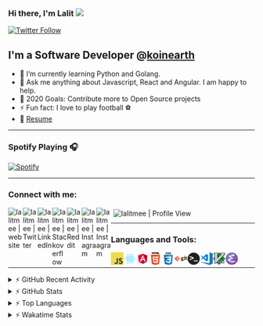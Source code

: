 ### Hi there, I'm Lalit <img src="https://media.giphy.com/media/hvRJCLFzcasrR4ia7z/giphy.gif" width="25px">

[![Twitter Follow](https://img.shields.io/twitter/follow/lalitmee?color=1DA1F2&logo=twitter&style=for-the-badge)](https://twitter.com/intent/follow?original_referer=https%3A%2F%2Fgithub.com%2Flalitmee&screen_name=lalitmee)

## I'm a Software Developer @[koinearth](https://github.com/koinearth)

- 🌱 I’m currently learning Python and Golang.
- 💬 Ask me anything about Javascript, React and Angular. I am happy to help.
- 🥅 2020 Goals: Contribute more to Open Source projects
- ⚡ Fun fact: I love to play football ⚽
- 📝 [Resume](https://drive.google.com/file/d/1y6YlyQEKCp_phOI-RRymOjgYQUPb5kG4/view?usp=sharing)

---

### Spotify Playing 🎧

[![Spotify](https://novatorem.lalitmee.vercel.app/api/spotify)](https://open.spotify.com/user/lkmee)

---

### Connect with me:

[<img align="left" alt="lalitmee | website" width="30" src="https://img.icons8.com/fluent/96/000000/domain.png" />][website]
[<img align="left" alt="lalitmee | Twitter" width="30" src="https://img.icons8.com/color/96/000000/twitter-squared.png" />][twitter]
[<img align="left" alt="lalitmee | LinkedIn" width="30" src="https://img.icons8.com/color/96/000000/linkedin.png" />][linkedin]
[<img align="left" alt="lalitmee | Stackoverflow" width="30" src="https://img.icons8.com/color/96/000000/stackoverflow.png" />][stackoverflow]
[<img align="left" alt="lalitmee | Reddit" width="30" src="https://img.icons8.com/color/96/000000/reddit.png" />][reddit]
[<img align="left" alt="lalitmee | Instagram" width="30" src="https://img.icons8.com/color/96/000000/instagram-new.png" />][instagram]
[<img align="left" alt="lalitmee | Instagram" width="30" src="https://img.icons8.com/color/96/000000/facebook.png" />][facebook]
<img align="left" style="margin-top:3px; margin-left:5px" height="24" alt="lalitmee | Profile View" src="https://komarev.com/ghpvc/?username=lalitmee&style=flat-square" >

<br />

---

### Languages and Tools:

<img align="left" alt="JavaScript" width="26px" src="https://raw.githubusercontent.com/github/explore/80688e429a7d4ef2fca1e82350fe8e3517d3494d/topics/javascript/javascript.png" />
<img align="left" alt="React" width="26px" src="https://raw.githubusercontent.com/github/explore/80688e429a7d4ef2fca1e82350fe8e3517d3494d/topics/react/react.png" />
<img align="left" alt="Angular" width="26px" src="https://raw.githubusercontent.com/github/explore/80688e429a7d4ef2fca1e82350fe8e3517d3494d/topics/angular/angular.png" />
<img align="left" alt="HTML5" width="26px" src="https://raw.githubusercontent.com/github/explore/80688e429a7d4ef2fca1e82350fe8e3517d3494d/topics/html/html.png" />
<img align="left" alt="CSS3" width="26px" src="https://raw.githubusercontent.com/github/explore/80688e429a7d4ef2fca1e82350fe8e3517d3494d/topics/css/css.png" />
<img align="left" alt="Git" width="26px" src="https://raw.githubusercontent.com/github/explore/80688e429a7d4ef2fca1e82350fe8e3517d3494d/topics/git/git.png" />
<img align="left" alt="Terminal" width="26px" src="https://raw.githubusercontent.com/github/explore/80688e429a7d4ef2fca1e82350fe8e3517d3494d/topics/terminal/terminal.png" />
<img align="left" alt="Visual Studio Code" width="26px" src="https://raw.githubusercontent.com/github/explore/80688e429a7d4ef2fca1e82350fe8e3517d3494d/topics/visual-studio-code/visual-studio-code.png" />
<img align="left" alt="Neovim" width="26px" src="https://raw.githubusercontent.com/github/explore/80688e429a7d4ef2fca1e82350fe8e3517d3494d/topics/vim/vim.png" />
<img align="left" alt="Emacs" width="26px"
src="https://raw.githubusercontent.com/github/explore/80688e429a7d4ef2fca1e82350fe8e3517d3494d/topics/emacs/emacs.png"
/>

<br />

---

<details>
  <summary>⚡ GitHub Recent Activity</summary>

  <!--START_SECTION:activity-->
1. 🗣 Commented on [#178](https://github.com/tree-sitter/tree-sitter-javascript/issues/178) in [tree-sitter/tree-sitter-javascript](https://github.com/tree-sitter/tree-sitter-javascript)
2. 🗣 Commented on [#1401](https://github.com/nvim-treesitter/nvim-treesitter/issues/1401) in [nvim-treesitter/nvim-treesitter](https://github.com/nvim-treesitter/nvim-treesitter)
3. ❗️ Opened issue [#1401](https://github.com/nvim-treesitter/nvim-treesitter/issues/1401) in [nvim-treesitter/nvim-treesitter](https://github.com/nvim-treesitter/nvim-treesitter)
  <!--END_SECTION:activity-->

</details>

<details>
  <summary>⚡ GitHub Stats</summary>

  <img alt="lalitmee's GitHub Stats" src="https://github-readme-stats.lalitmee.vercel.app/api?username=lalitmee&count_private=true&show_icons=true&theme=gruvbox" />

</details>

<details>
  <summary>⚡ Top Languages</summary>

  <img alt="lalitmee's GitHub Stats" src="https://github-readme-stats.lalitmee.vercel.app/api/top-langs/?username=lalitmee&hide=emacs%20lisp&layout=compact&theme=gruvbox" />

</details>

<details>
  <summary>⚡ Wakatime Stats</summary>

  <!--START_SECTION:waka-->
```text
JavaScript   18 hrs 22 mins  ██████████████████████░░░   88.49 % 
Lua          1 hr 52 mins    ██▒░░░░░░░░░░░░░░░░░░░░░░   09.05 % 
Other        25 mins         ▓░░░░░░░░░░░░░░░░░░░░░░░░   02.09 % 
VimL         2 mins          ░░░░░░░░░░░░░░░░░░░░░░░░░   00.19 % 
YAML         1 min           ░░░░░░░░░░░░░░░░░░░░░░░░░   00.10 % 
```
<!--END_SECTION:waka-->

</details>

[konearth]: https://github.com/koinearth
[website]: https://lalitmee.github.io/portfolio
[twitter]: https://twitter.com/lalitmee
[instagram]: https://instagram.com/lalitmee
[linkedin]: https://linkedin.com/in/lalitmee
[stackoverflow]: https://stackoverflow.com/users/4515657/lalit-kumar
[facebook]: https://www.facebook.com/iamlalitmee
[reddit]: https://www.reddit.com/user/lalitmee
